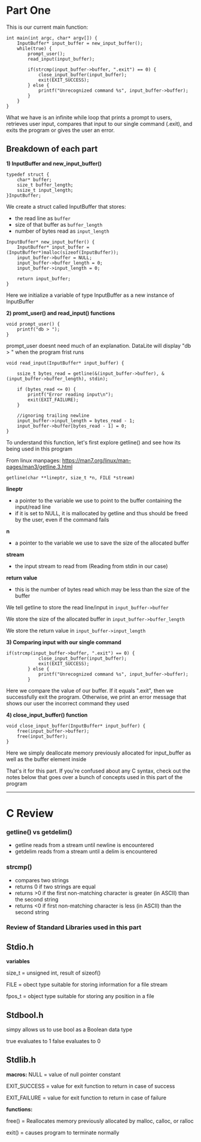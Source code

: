 # Part One
This is our current main function:

```
int main(int argc, char* argv[]) {
	InputBuffer* input_buffer = new_input_buffer();
	while(true) {
		prompt_user();
		read_input(input_buffer);

		if(strcmp(input_buffer->buffer, ".exit") == 0) {
			close_input_buffer(input_buffer);
			exit(EXIT_SUCCESS);
		} else {
			printf("Unrecognized command %s", input_buffer->buffer);
		}
	}
}
```

What we have is an infinite while loop that prints a prompt to users, retrieves user input,
compares that input to our single command (.exit), and exits the program or gives the user an error.

## Breakdown of each part

**1) InputBuffer and new_input_buffer()**

```
typedef struct {
	char* buffer;
	size_t buffer_length;
	ssize_t input_length;
}InputBuffer;

```

We create a struct called InputBuffer that stores:
  - the read line as `buffer`
  - size of that buffer as `buffer_length`
  - number of bytes read as `input_length`


```
InputBuffer* new_input_buffer() {
	InputBuffer* input_buffer = (InputBuffer*)malloc(sizeof(InputBuffer));
	input_buffer->buffer = NULL;
	input_buffer->buffer_length = 0;
	input_buffer->input_length = 0;

	return input_buffer;
}
```
Here we initialize a variable of type InputBuffer as a new instance of InputBuffer

**2) promt_user() and read_input() functions**

```
void prompt_user() {
	printf("db > ");
}
```
prompt_user doesnt need much of an explanation. DataLite will display "db > " when the program frist runs

```
void read_input(InputBuffer* input_buffer) {

	ssize_t bytes_read = getline(&(input_buffer->buffer), &(input_buffer->buffer_length), stdin);

	if (bytes_read <= 0) {
		printf("Error reading input\n");
		exit(EXIT_FAILURE);
	}

	//ignoring trailing newline
	input_buffer->input_length = bytes_read - 1;
	input_buffer->buffer[bytes_read - 1] = 0;
}
```
To understand this function, let's first explore getline() and see
how its being used in this program

From linux manpages: https://man7.org/linux/man-pages/man3/getline.3.html

`getline(char **lineptr, size_t *n, FILE *stream)`

**lineptr**
- a pointer to the variable we use to point to the buffer containing the input/read line
- if it is set to NULL, it is mallocated by getline and thus should be freed by the user, even if the command fails

**n**
- a pointer to the variable we use to save the size of the allocated buffer

**stream** 
- the input stream to read from (Reading from stdin in our case)

**return value**
- this is the number of bytes read which may be less than the size of the buffer

We tell getline to store the read line/input in `input_buffer->buffer` 

We store the size of the allocated buffer in `input_buffer->buffer_length` 

We store the return value in `input_buffer->input_length`

**3) Comparing input with our single command**

```
if(strcmp(input_buffer->buffer, ".exit") == 0) {
			close_input_buffer(input_buffer);
			exit(EXIT_SUCCESS);
		} else {
			printf("Unrecognized command %s", input_buffer->buffer);
		}
```

Here we compare the value of our buffer. If it equals ".exit", then we successfully exit the program.
Otherwise, we print an error message that shows our user the incorrect command they used

**4) close_input_buffer() function**

```
void close_input_buffer(InputBuffer* input_buffer) {
	free(input_buffer->buffer);
	free(input_buffer);
}
```

Here we simply deallocate memory previously allocated for input_buffer as well as the buffer element inside

That's it for this part. If you're confused about any C syntax, check out the notes below that goes over
a bunch of concepts used in this part of the program

********************************************************************
# C Review

### getline() vs getdelim()
- getline reads from a stream until newline is encountered
- getdelim reads from a stream until a delim is encountered

### strcmp()
- compares two strings
- returns 0 if two strings are equal
- returns >0 if the first non-matching character is greater (in ASCII) than the second string
- returns <0 if first non-matching character is less (in ASCII) than the second string

### Review of Standard Libraries used in this part

## Stdio.h
**variables** 

size_t = unsigned int, result of sizeof() 

FILE = obect type suitable for storing information for a file stream 

fpos_t = object type suitable for storing any position in a file 


## Stdbool.h
simpy allows us to use bool as a Boolean data type

true evaluates to 1
false evaluates to 0

## Stdlib.h
**macros:**
NULL = value of null pointer constant 

EXIT_SUCCESS = value for exit function to return in case of success 

EXIT_FAILURE = value for exit function to return in case of failure 

**functions:** 

free() = Reallocates memory previously allocated by malloc, calloc, or ralloc 

exit() = causes program to terminate normally

